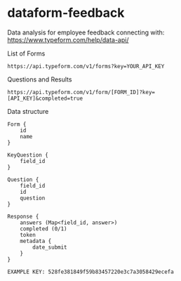 # dataform-feedback
Data analysis for employee feedback connecting with: https://www.typeform.com/help/data-api/


List of Forms

```
https://api.typeform.com/v1/forms?key=YOUR_API_KEY
```


Questions and Results
```
https://api.typeform.com/v1/form/[FORM_ID]?key=[API_KEY]&completed=true
```

Data structure

```
Form {
    id
    name
}

KeyQuestion {
    field_id
}

Question {
    field_id
    id
    question
}

Response {
    answers (Map<field_id, answer>)
    completed (0/1)
    token
    metadata {
        date_submit
    }
}

EXAMPLE KEY: 528fe381849f59b83457220e3c7a3058429ecefa

```

